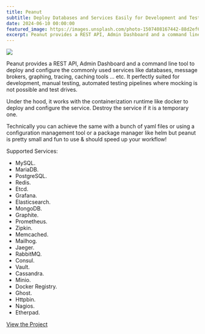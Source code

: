 ```yaml
---
title: Peanut
subtitle: Deploy Databases and Services Easily for Development and Testing Pipelines.
date: 2024-06-10 00:00:00
featured_image: https://images.unsplash.com/photo-1507408167442-88d2ef62e386?q=75&fm=jpg&w=1000&fit=max
excerpt: Peanut provides a REST API, Admin Dashboard and a command line tool to deploy and configure the commonly used services like databases, message brokers, graphing, tracing, caching tools ... etc
---
```


![](https://images.unsplash.com/photo-1507408167442-88d2ef62e386?q=75&fm=jpg&w=1000&fit=max)

Peanut provides a REST API, Admin Dashboard and a command line tool to deploy and configure the commonly used services like databases, message brokers, graphing, tracing, caching tools ... etc. It perfectly suited for development, manual testing, automated testing pipelines where mocking is not possible and test drives.

Under the hood, it works with the containerization runtime like docker to deploy and configure the service. Destroy the service if it is a temporary one.

Technically you can achieve the same with a bunch of yaml files or using a configuration management tool or a package manager like helm but peanut is pretty small and fun to use & should speed up your workflow!

Supported Services:

- MySQL.
- MariaDB.
- PostgreSQL.
- Redis.
- Etcd.
- Grafana.
- Elasticsearch.
- MongoDB.
- Graphite.
- Prometheus.
- Zipkin.
- Memcached.
- Mailhog.
- Jaeger.
- RabbitMQ.
- Consul.
- Vault.
- Cassandra.
- Minio.
- Docker Registry.
- Ghost.
- Httpbin.
- Nagios.
- Etherpad.

<a href="https://github.com/Clivern/Peanut" class="button button--large">View the Project</a>
